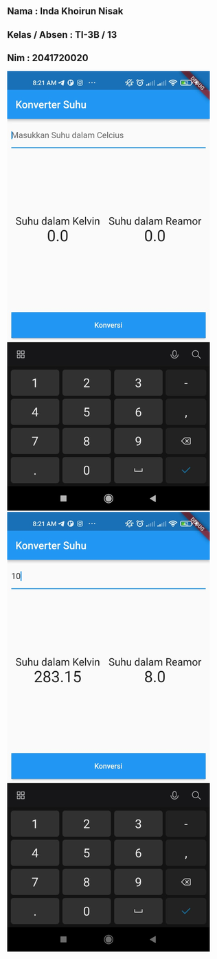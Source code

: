 ## Nama : Inda Khoirun Nisak
## Kelas / Absen : TI-3B / 13
## Nim : 2041720020

![Screenshot](images/1.jpeg)
![Screenshot](images/2.jpeg)
